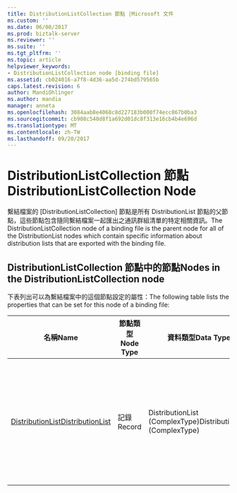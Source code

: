 ```yaml
---
title: DistributionListCollection 節點 |Microsoft 文件
ms.custom: ''
ms.date: 06/08/2017
ms.prod: biztalk-server
ms.reviewer: ''
ms.suite: ''
ms.tgt_pltfrm: ''
ms.topic: article
helpviewer_keywords:
- DistributionListCollection node [binding file]
ms.assetid: cb024016-a7f8-4d36-aa5d-274bd579565b
caps.latest.revision: 6
author: MandiOhlinger
ms.author: mandia
manager: anneta
ms.openlocfilehash: 3084aab8e4068c8d227183b000f74ecc867b0ba3
ms.sourcegitcommit: cb908c540d8f1a692d01dc8f313e16cb4b4e696d
ms.translationtype: MT
ms.contentlocale: zh-TW
ms.lasthandoff: 09/20/2017
---
```

# <a name="distributionlistcollection-node"></a><span data-ttu-id="c063f-102">DistributionListCollection 節點</span><span class="sxs-lookup"><span data-stu-id="c063f-102">DistributionListCollection Node</span></span>
<span data-ttu-id="c063f-103">繫結檔案的 [DistributionListCollection] 節點是所有 DistributionList 節點的父節點，這些節點包含隨同繫結檔案一起匯出之通訊群組清單的特定相關資訊。</span><span class="sxs-lookup"><span data-stu-id="c063f-103">The DistributionListCollection node of a binding file is the parent node for all of the DistributionList nodes which contain specific information about distribution lists that are exported with the binding file.</span></span>  
  
## <a name="nodes-in-the-distributionlistcollection-node"></a><span data-ttu-id="c063f-104">DistributionListCollection 節點中的節點</span><span class="sxs-lookup"><span data-stu-id="c063f-104">Nodes in the DistributionListCollection node</span></span>  
 <span data-ttu-id="c063f-105">下表列出可以為繫結檔案中的這個節點設定的屬性：</span><span class="sxs-lookup"><span data-stu-id="c063f-105">The following table lists the properties that can be set for this node of a binding file:</span></span>  
  
|<span data-ttu-id="c063f-106">**名稱**</span><span class="sxs-lookup"><span data-stu-id="c063f-106">**Name**</span></span>|<span data-ttu-id="c063f-107">**節點類型**</span><span class="sxs-lookup"><span data-stu-id="c063f-107">**Node Type**</span></span>|<span data-ttu-id="c063f-108">**資料類型**</span><span class="sxs-lookup"><span data-stu-id="c063f-108">**Data Type**</span></span>|<span data-ttu-id="c063f-109">**說明**</span><span class="sxs-lookup"><span data-stu-id="c063f-109">**Description**</span></span>|<span data-ttu-id="c063f-110">**限制**</span><span class="sxs-lookup"><span data-stu-id="c063f-110">**Restrictions**</span></span>|<span data-ttu-id="c063f-111">**註解**</span><span class="sxs-lookup"><span data-stu-id="c063f-111">**Comments**</span></span>|  
|--------------|-------------------|-------------------|---------------------|----------------------|------------------|  
|[<span data-ttu-id="c063f-112">DistributionList</span><span class="sxs-lookup"><span data-stu-id="c063f-112">DistributionList</span></span>](../core/distributionlist-distributionlistcollection-node.md)|<span data-ttu-id="c063f-113">記錄</span><span class="sxs-lookup"><span data-stu-id="c063f-113">Record</span></span>|<span data-ttu-id="c063f-114">DistributionList (ComplexType)</span><span class="sxs-lookup"><span data-stu-id="c063f-114">DistributionList (ComplexType)</span></span>|<span data-ttu-id="c063f-115">指定隨同繫結檔案匯出之通訊群組清單的相關資訊。</span><span class="sxs-lookup"><span data-stu-id="c063f-115">Specifies information about a distribution list that is exported with the binding file.</span></span>|<span data-ttu-id="c063f-116">不需要</span><span class="sxs-lookup"><span data-stu-id="c063f-116">Not required</span></span>|<span data-ttu-id="c063f-117">預設值：無</span><span class="sxs-lookup"><span data-stu-id="c063f-117">Default value: none</span></span>|